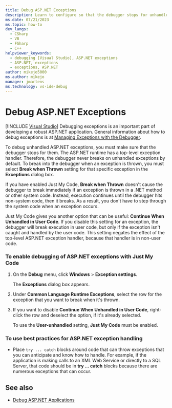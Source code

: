```yaml
---
title: Debug ASP.NET Exceptions
description: Learn to configure so that the debugger stops for unhandled exceptions in your ASP.NET application. You can assure that the break occurs in non-system code.
ms.date: 07/21/2023
ms.topic: how-to
dev_langs: 
  - CSharp
  - VB
  - FSharp
  - C++
helpviewer_keywords: 
  - debugging [Visual Studio], ASP.NET exceptions
  - ASP.NET, exceptions
  - exceptions, ASP.NET
author: mikejo5000
ms.author: mikejo
manager: jmartens
ms.technology: vs-ide-debug
---
```

# Debug ASP.NET Exceptions

 [!INCLUDE [Visual Studio](~/includes/applies-to-version/vs-windows-only.md)]
Debugging exceptions is an important part of developing a robust ASP.NET application. General information about how to debug exceptions is at [Managing Exceptions with the Debugger](../debugger/managing-exceptions-with-the-debugger.md).

 To debug unhandled ASP.NET exceptions, you must make sure that the debugger stops for them. The ASP.NET runtime has a top-level exception handler. Therefore, the debugger never breaks on unhandled exceptions by default. To break into the debugger when an exception is thrown, you must select **Break when Thrown** setting for that specific exception in the **Exceptions** dialog box.

 If you have enabled Just My Code, **Break when Thrown** doesn't cause the debugger to break immediately if an exception is thrown in a .NET method or other system code. Instead, execution continues until the debugger hits non-system code, then it breaks. As a result, you don't have to step through the system code when an exception occurs.

 Just My Code gives you another option that can be useful: **Continue When Unhandled in User Code**. If you disable this setting for an exception, the debugger will break execution in user code, but only if the exception isn't caught and handled by the user code. This setting negates the effect of the top-level ASP.NET exception handler, because that handler is in non-user code.

### To enable debugging of ASP.NET exceptions with Just My Code

1. On the **Debug** menu, click **Windows** > **Exception settings**.

     The **Exceptions** dialog box appears.

1. Under **Common Language Runtime Exceptions**, select the row for the exception that you want to break when it's thrown.

1. If you want to disable **Continue When Unhandled in User Code**, right-click the row and deselect the option, if it's already selected.

     To use the **User-unhandled** setting, **Just My Code** must be enabled.

### To use best practices for ASP.NET exception handling

- Place `try ... catch` blocks around code that can throw exceptions that you can anticipate and know how to handle. For example, if the application is making calls to an XML Web Service or directly to a SQL Server, that code should be in **try ... catch** blocks because there are numerous exceptions that can occur.

## See also
- [Debug ASP.NET Applications](../debugger/how-to-enable-debugging-for-aspnet-applications.md)
